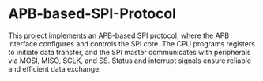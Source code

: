 # APB-based-SPI-Protocol
This project implements an APB-based SPI protocol, where the APB interface configures and controls the SPI core. The CPU programs registers to initiate data transfer, and the SPI master communicates with peripherals via MOSI, MISO, SCLK, and SS. Status and interrupt signals ensure reliable and efficient data exchange.
